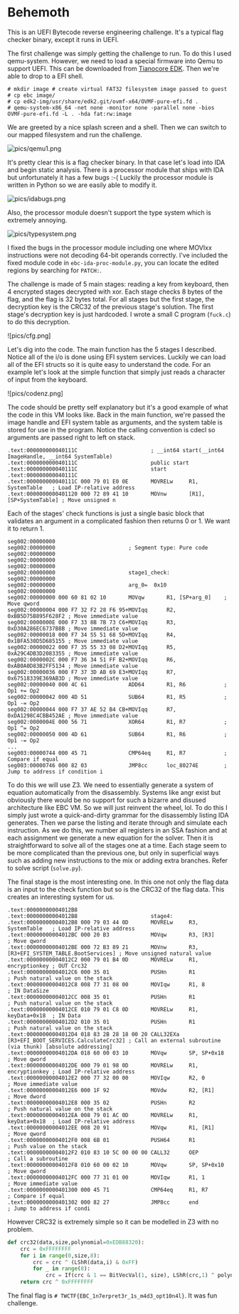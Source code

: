 # Behemoth

This is an UEFI Bytecode reverse engineering challenge. It's a typical flag checker binary, except it runs in UEFI.

The first challenge was simply getting the challenge to run. To do this I used qemu-system. However, we need to load a special firmware into Qemu to support UEFI. This can be downloaded from [Tianocore EDK](https://www.kraxel.org/repos/jenkins/edk2/). Then we're able to drop to a EFI shell.

```
# mkdir image # create virtual FAT32 filesystem image passed to guest
# cp ebc image/
# cp edk2-img/usr/share/edk2.git/ovmf-x64/OVMF-pure-efi.fd .
# qemu-system-x86_64 -net none -monitor none -parallel none -bios OVMF-pure-efi.fd -L . -hda fat:rw:image
```

We are greeted by a nice splash screen and a shell. Then we can switch to our mapped filesystem and run the challenge.

![pics/qemu1.png]()

It's pretty clear this is a flag checker binary. In that case let's load into IDA and begin static analysis. There is a processor module that ships with IDA but unfortunately it has a few bugs :-( Luckily the processor module is written in Python so we are easily able to modify it.

![pics/idabugs.png]()

Also, the processor module doesn't support the type system which is extremely annoying.

![pics/typesystem.png]()

I fixed the bugs in the processor module including one where MOVIxx instructions were not decoding 64-bit operands correctly. I've included the fixed module code in `ebc-ida-proc-module.py`, you can locate the edited regions by searching for `PATCH:`.

The challenge is made of 5 main stages: reading a key from keyboard, then 4 encrypted stages decrypted with xor. Each stage checks 8 bytes of the flag, and the flag is 32 bytes total. For all stages but the first stage, the decryption key is the CRC32 of the previous stage's solution. The first stage's decryption key is just hardcoded. I wrote a small C program (`fuck.c`) to do this decryption.

![pics/cfg.png]

Let's dig into the code. The main function has the 5 stages I described. Notice all of the i/o is done using EFI system services. Luckily we can load all of the EFI structs so it is quite easy to understand the code. For an example let's look at the simple function that simply just reads a character of input from the keyboard.

![pics/codenz.png]

The code should be pretty self explanatory but it's a good example of what the code in this VM looks like. Back in the main function, we're passed the image handle and EFI system table as arguments, and the system table is stored for use in the program. Notice the calling convention is cdecl so arguments are passed right to left on stack.

```
.text:000000000040111C                       ; __int64 start(__int64 ImageHandle, __int64 SystemTable)
.text:000000000040111C                       public start
.text:000000000040111C                       start
.text:000000000040111C
.text:000000000040111C 000 79 01 E0 0E       MOVRELw     R1, SystemTable   ; Load IP-relative address
.text:0000000000401120 000 72 89 41 10       MOVnw       [R1], [SP+SystemTable] ; Move unsigned n
```

Each of the stages' check functions is just a single basic block that validates an argument in a complicated fashion then returns 0 or 1. We want it to return 1.

```
seg002:00000000
seg002:00000000                       ; Segment type: Pure code
seg002:00000000
seg002:00000000
seg002:00000000
seg002:00000000                       stage1_check:
seg002:00000000
seg002:00000000                       arg_0=  0x10
seg002:00000000
seg002:00000000 000 60 81 02 10       MOVqw       R1, [SP+arg_0]    ; Move qword
seg002:00000004 000 F7 32 F2 28 F6 95+MOVIqq      R2, 0xBB5D75B895F628F2 ; Move immediate value
seg002:0000000E 000 F7 33 8B 7B 73 C6+MOVIqq      R3, 0xD30A286EC6737B8B ; Move immediate value
seg002:00000018 000 F7 34 55 51 68 5D+MOVIqq      R4, 0x1BFA530D5D685155 ; Move immediate value
seg002:00000022 000 F7 35 55 33 08 D2+MOVIqq      R5, 0xA29C4DB3D2083355 ; Move immediate value
seg002:0000002C 000 F7 36 34 51 FF B2+MOVIqq      R6, 0xAB0A0D83B2FF5134 ; Move immediate value
seg002:00000036 000 F7 37 3D AB 69 E3+MOVIqq      R7, 0x67518339E369AB3D ; Move immediate value
seg002:00000040 000 4C 61             ADD64       R1, R6            ; Op1 += Op2
seg002:00000042 000 4D 51             SUB64       R1, R5            ; Op1 -= Op2
seg002:00000044 000 F7 37 AE 52 B4 CB+MOVIqq      R7, 0xDA1298C4CBB452AE ; Move immediate value
seg002:0000004E 000 56 71             XOR64       R1, R7            ; Op1 ^= Op2
seg002:00000050 000 4D 61             SUB64       R1, R6            ; Op1 -= Op2
...
seg003:00000744 000 45 71             CMP64eq     R1, R7            ; Compare if equal
seg003:00000746 000 82 03             JMP8cc      loc_80274E        ; Jump to address if condition i
```

To do this we will use Z3. We need to essentially generate a system of equation automatically from the disassembly. Systems like angr exist but obviously there would be no support for such a bizarre and disused architecture like EBC VM. So we will just reinvent the wheel, lol. To do this I simply just wrote a quick-and-dirty grammar for the disassembly listing IDA generates. Then we parse the listing and iterate through and simulate each instruction. As we do this, we number all registers in an SSA fashion and at each assignment we generate a new equation for the solver. Then it is straightforward to solve all of the stages one at a time. Each stage seem to be more complicated than the previous one, but only in superficial ways such as adding new instructions to the mix or adding extra branches. Refer to solve script (`solve.py`).

The final stage is the most interesting one. In this one not only the flag data is an input to the check function but so is the CRC32 of the flag data. This creates an interesting system for us.

```
.text:00000000004012B8
.text:00000000004012B8                       stage4:
.text:00000000004012B8 000 79 03 44 0D       MOVRELw     R3, SystemTable   ; Load IP-relative address
.text:00000000004012BC 000 20 B3             MOVqw       R3, [R3]          ; Move qword
.text:00000000004012BE 000 72 B3 89 21       MOVnw       R3, [R3+EFI_SYSTEM_TABLE.BootServices] ; Move unsigned natural value
.text:00000000004012C2 000 79 01 B4 0D       MOVRELw     R1, encryptionkey ; OUT Crc32
.text:00000000004012C6 000 35 01             PUSHn       R1                ; Push natural value on the stack
.text:00000000004012C8 008 77 31 08 00       MOVIqw      R1, 8             ; IN DataSize
.text:00000000004012CC 008 35 01             PUSHn       R1                ; Push natural value on the stack
.text:00000000004012CE 010 79 01 C8 0D       MOVRELw     R1, keyData+0x18  ; IN Data
.text:00000000004012D2 010 35 01             PUSHn       R1                ; Push natural value on the stack
.text:00000000004012D4 018 83 2B 28 18 00 20 CALL32EXa   [R3+EFI_BOOT_SERVICES.CalculateCrc32] ; Call an external subroutine (via thunk) [absolute addressing]
.text:00000000004012DA 018 60 00 03 10       MOVqw       SP, SP+0x18       ; Move qword
.text:00000000004012DE 000 79 01 98 0D       MOVRELw     R1, encryptionkey ; Load IP-relative address
.text:00000000004012E2 000 77 32 00 00       MOVIqw      R2, 0             ; Move immediate value
.text:00000000004012E6 000 1F 92             MOVdw       R2, [R1]          ; Move dword
.text:00000000004012E8 000 35 02             PUSHn       R2                ; Push natural value on the stack
.text:00000000004012EA 008 79 01 AC 0D       MOVRELw     R1, keyData+0x18  ; Load IP-relative address
.text:00000000004012EE 008 20 91             MOVqw       R1, [R1]          ; Move qword
.text:00000000004012F0 008 6B 01             PUSH64      R1                ; Push value on the stack
.text:00000000004012F2 010 83 10 5C 00 00 00 CALL32      OEP               ; Call a subroutine
.text:00000000004012F8 010 60 00 02 10       MOVqw       SP, SP+0x10       ; Move qword
.text:00000000004012FC 000 77 31 01 00       MOVIqw      R1, 1             ; Move immediate value
.text:0000000000401300 000 45 71             CMP64eq     R1, R7            ; Compare if equal
.text:0000000000401302 000 82 27             JMP8cc      end               ; Jump to address if condi
```

However CRC32 is extremely simple so it can be modelled in Z3 with no problem.

```python
def crc32(data,size,polynomial=0xEDB88320):
    crc = 0xFFFFFFFF
    for i in range(0,size,8):
        crc = crc ^ (LShR(data,i) & 0xFF)
        for _ in range(8):
            crc = If(crc & 1 == BitVecVal(1, size), LShR(crc,1) ^ polynomial, LShR(crc,1))
    return crc ^ 0xFFFFFFFF
```

The final flag is `# TWCTF{EBC_1n7erpret3r_1s_m4d3_opt10n4l}`. It was fun challenge.
